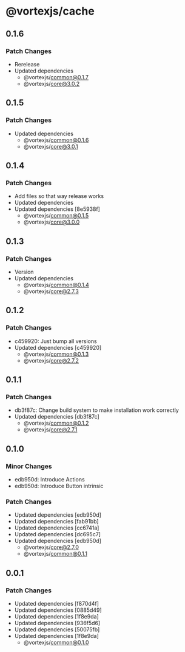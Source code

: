 # @vortexjs/cache

## 0.1.6

### Patch Changes

- Rerelease
- Updated dependencies
  - @vortexjs/common@0.1.7
  - @vortexjs/core@3.0.2

## 0.1.5

### Patch Changes

- Updated dependencies
  - @vortexjs/common@0.1.6
  - @vortexjs/core@3.0.1

## 0.1.4

### Patch Changes

- Add files so that way release works
- Updated dependencies
- Updated dependencies [8e5938f]
  - @vortexjs/common@0.1.5
  - @vortexjs/core@3.0.0

## 0.1.3

### Patch Changes

- Version
- Updated dependencies
  - @vortexjs/common@0.1.4
  - @vortexjs/core@2.7.3

## 0.1.2

### Patch Changes

- c459920: Just bump all versions
- Updated dependencies [c459920]
  - @vortexjs/common@0.1.3
  - @vortexjs/core@2.7.2

## 0.1.1

### Patch Changes

- db3f87c: Change build system to make installation work correctly
- Updated dependencies [db3f87c]
  - @vortexjs/common@0.1.2
  - @vortexjs/core@2.7.1

## 0.1.0

### Minor Changes

- edb950d: Introduce Actions
- edb950d: Introduce Button intrinsic

### Patch Changes

- Updated dependencies [edb950d]
- Updated dependencies [fab91bb]
- Updated dependencies [cc6741a]
- Updated dependencies [dc695c7]
- Updated dependencies [edb950d]
  - @vortexjs/core@2.7.0
  - @vortexjs/common@0.1.1

## 0.0.1

### Patch Changes

- Updated dependencies [f870d4f]
- Updated dependencies [0885d49]
- Updated dependencies [1f8e9da]
- Updated dependencies [936f5d6]
- Updated dependencies [50075fb]
- Updated dependencies [1f8e9da]
  - @vortexjs/common@0.1.0
